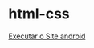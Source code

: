 # html-css

<a href="https://yutafreitas.github.io/html-css/exercicios/guanabara-site/site-android.html">Executar o Site android